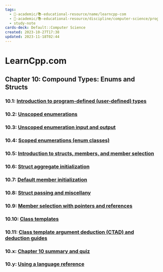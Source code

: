 ```yaml
---
tags:
  - 🔴-academic/📚-educational-resource/name/learncpp-com
  - 🔴-academic/📚-educational-resource/discipline/computer-science/programming-language/cpp
  - study-note
cards-deck: Default::Computer Science
created: 2023-10-27T17:38
updated: 2023-11-18T02:44
---
```


# LearnCpp.com

## Chapter 10꞉ Compound Types: Enums and Structs

### 10.1: [Introduction to program-defined (user-defined) types](https://www.learncpp.com/cpp-tutorial/introduction-to-program-defined-user-defined-types/)

### 10.2: [Unscoped enumerations](https://www.learncpp.com/cpp-tutorial/unscoped-enumerations/)

### 10.3: [Unscoped enumeration input and output](https://www.learncpp.com/cpp-tutorial/unscoped-enumeration-input-and-output/)

### 10.4: [Scoped enumerations (enum classes)](https://www.learncpp.com/cpp-tutorial/scoped-enumerations-enum-classes/)

### 10.5: [Introduction to structs, members, and member selection](https://www.learncpp.com/cpp-tutorial/introduction-to-structs-members-and-member-selection/)

### 10.6: [Struct aggregate initialization](https://www.learncpp.com/cpp-tutorial/struct-aggregate-initialization/)

### 10.7: [Default member initialization](https://www.learncpp.com/cpp-tutorial/default-member-initialization/)

### 10.8: [Struct passing and miscellany](https://www.learncpp.com/cpp-tutorial/struct-passing-and-miscellany/)

### 10.9: [Member selection with pointers and references](https://www.learncpp.com/cpp-tutorial/member-selection-with-pointers-and-references/)

### 10.10: [Class templates](https://www.learncpp.com/cpp-tutorial/class-templates/)

### 10.11: [Class template argument deduction (CTAD) and deduction guides](https://www.learncpp.com/cpp-tutorial/class-template-argument-deduction-ctad-and-deduction-guides/)

### 10.x: [Chapter 10 summary and quiz](https://www.learncpp.com/cpp-tutorial/chapter-10-summary-and-quiz/)

### 10.y: [Using a language reference](https://www.learncpp.com/cpp-tutorial/using-a-language-reference/)



